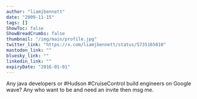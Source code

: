 ```yaml
---
author: "liamjbennett"
date: "2009-11-15"
tags: []
ShowToc: false
ShowBreadCrumbs: false
thumbnail: "/img/main/profile.jpg"
twitter_link: "https://x.com/liamjbennett/status/5735165810"
mastodon_link: ""
bluesky_link: ""
linkedin_link: ""
expiryDate: "2016-01-01"
---
```


Any java developers or #Hudson #CruiseControl build engineers on Google wave? Any who want to be and need an invite then msg me.

